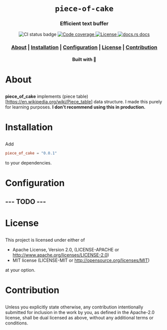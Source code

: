 <div align="center">

  <h1><code>piece-of-cake</code></h1>

  <h3>
    <strong>Efficient text buffer</strong>
  </h3>

  <p>
   <img src="https://github.com/devzbysiu/piece-of-cake/workflows/ci/badge.svg" alt="CI status
    badge" />
    <a href="https://codecov.io/gh/devzbysiu/piece-of-cake">
      <img src="https://img.shields.io/codecov/c/github/devzbysiu/piece-of-cake?style=for-the-badge" alt="Code coverage"/>
    </a>
    <a href="https://crates.io/crates/piece-of-cake">
      <img src="https://img.shields.io/crates/l/piece-of-cake?style=for-the-badge" alt="License"/>
    </a>
    <a href="https://docs.rs/piece-of-cake">
      <img src="https://img.shields.io/badge/docs-latest-blue.svg?style=for-the-badge" alt="docs.rs docs" />
    </a>
  </p>

  <h3>
    <a href="#about">About</a>
    <span> | </span>
    <a href="#installation">Installation</a>
    <span> | </span>
    <a href="#configuration">Configuration</a>
    <span> | </span>
    <a href="#license">License</a>
    <span> | </span>
    <a href="#contribution">Contribution</a>
  </h3>

  <sub><h4>Built with 🦀</h4></sub>
</div>

# <p id="about">About</p>

**piece_of_cake** implements (piece table)[https://en.wikipedia.org/wiki/Piece_table] data structure.
I made this purely for learning purposes. **I don't recommend using this in production.**

# <p id="installation">Installation</p>

Add
```toml
piece_of_cake = "0.0.1"
```
to your dependencies.

# <p id="configuration">Configuration</p>

## --- TODO ---

# <p id="license">License</p>

This project is licensed under either of

- Apache License, Version 2.0, (LICENSE-APACHE or http://www.apache.org/licenses/LICENSE-2.0)
- MIT license (LICENSE-MIT or http://opensource.org/licenses/MIT)

at your option.

# <p id="contribution">Contribution</p>


Unless you explicitly state otherwise, any contribution intentionally submitted for inclusion in the work by you, as defined in the Apache-2.0 license, shall be dual licensed as above, without any additional terms or conditions.
